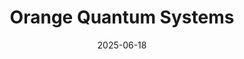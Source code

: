 ---  
layout: startup_page  
title: "Orange Quantum Systems"  
id: "orangeqs.com"  
permalink: "/orangequantumsystemsorangeqs.com06182025/"  
website: "https://www.orangeqs.com/"  
funding_round: "Seed"  
funding_amount: "€12M"  
investors: "Icecat Capital, Cottonwood Technology Fund, QBeat Ventures, QDNL Participations, InnovationQuarter Capital"  
about: "Orange Quantum Systems is a Dutch startup specializing in quantum chip testing, providing solutions to streamline the process for the quantum computing industry. Their products, including OrangeQS MAX and FLEX, address the challenges of scalable, precise, and cost-effective quantum chip testing. They offer testing solutions for both industrial and academic R&D teams."  
markets: "Quantum Computing, Software, Software Engineering, Technical Support"  
hq: "Delft, Netherlands"  
founded_year: "2020"  
linkedin: "https://www.linkedin.com/company/orangeqs"  
twitter: "https://twitter.com/orangeqs"  
instagram: ""  
facebook: ""  
crunchbase: "https://www.crunchbase.com/organization/orange-quantum-systems"  
pitchbook: "https://pitchbook.com/profiles/company/472256-56"  

date_display: "18-Jun-2025"  
date: "2025-06-18"

# SEO Optimization  
meta_title: "Orange Quantum Systems - Seed Funding (€12M)"  
meta_description: "Orange Quantum Systems, Orange Quantum Systems is a Dutch startup specializing in quantum chip testing, providing solutions to streamline the process for the quantum computin..."  
meta_keywords: "Orange Quantum Systems, Quantum Computing, Software, Software Engineering, Technical Support, Seed funding"  
canonical_url: "https://startup.projectstartups.com/orangequantumsystemsorangeqs.com06182025/"  
---